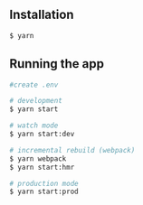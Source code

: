 ## Installation

```bash
$ yarn
```

## Running the app

```bash
#create .env

# development
$ yarn start

# watch mode
$ yarn start:dev

# incremental rebuild (webpack)
$ yarn webpack
$ yarn start:hmr

# production mode
$ yarn start:prod
```